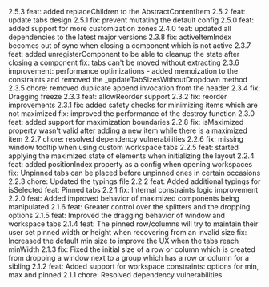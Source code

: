 2.5.3
feat: added replaceChildren to the AbstractContentItem
2.5.2
feat: update tabs design
2.5.1
fix: prevent mutating the default config
2.5.0
feat: added support for more customization zones
2.4.0
feat: updated all dependencies to the latest major versions
2.3.8
fix: activeItemIndex becomes out of sync when closing a component which is not active
2.3.7
feat: added unregisterComponent to be able to cleanup the state after closing a component
fix: tabs can't be moved without extracting
2.3.6
improvement: performance optimizations -  added memoization to the constraints and removed the _updateTabSizesWithoutDropdown method
2.3.5
chore: removed duplicate append invocation from the header
2.3.4
fix: Dragging freeze
2.3.3
feat: allowReorder support
2.3.2
fix: reorder improvements
2.3.1
fix: added safety checks for minimizing items which are not maximized
fix: improved the performance of the destroy function
2.3.0
feat: added support for maximization boundaries
2.2.8
fix: isMaximized property wasn't valid after adding a new item while there is a maximized item
2.2.7
chore: resolved dependency vulnerabilities
2.2.6
fix: missing window tooltip when using custom workspace tabs
2.2.5
feat: started applying the maximized state of elements when initializing the layout
2.2.4
feat: added positionIndex property as a config when opening workspaces
fix: Unpinned tabs can be placed before unpinned ones in certain occasions
2.2.3
chore: Updated the typings file
2.2.2
feat: Added additional typings for isSelected
feat: Pinned tabs
2.2.1
fix: Internal constraints logic improvement
2.2.0
feat: Added improved behavior of maximized components being manipulated
2.1.6
feat: Greater control over the splitters and the dropping options
2.1.5
feat: Improved the dragging behavior of window and workspace tabs
2.1.4
feat: The pinned row/columns will try to maintain their user set pinned width or height when recovering from an invalid size
fix: Increased the default min size to improve the UX when the tabs reach minWidth
2.1.3
fix: Fixed the initial size of a row or column which is created from dropping a window next to a group which has a row or column for a sibling
2.1.2
feat: Added support for workspace constraints: options for min, max and pinned
2.1.1
chore: Resolved dependency vulnerabilities
